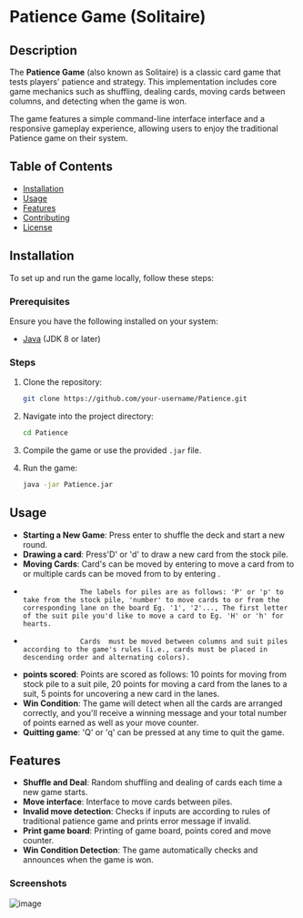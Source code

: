# Patience Game (Solitaire)

## Description
The **Patience Game** (also known as Solitaire) is a classic card game that tests players' patience and strategy. This implementation includes core game mechanics such as shuffling, dealing cards, moving cards between columns, and detecting when the game is won.

The game features a simple command-line interface interface and a responsive gameplay experience, allowing users to enjoy the traditional Patience game on their system.

## Table of Contents
- [Installation](#installation)
- [Usage](#usage)
- [Features](#features)
- [Contributing](#contributing)
- [License](#license)

## Installation
To set up and run the game locally, follow these steps:

### Prerequisites
Ensure you have the following installed on your system:
- [Java](https://www.java.com/en/download/) (JDK 8 or later)

### Steps
1. Clone the repository:
    ```bash
    git clone https://github.com/your-username/Patience.git
    ```

2. Navigate into the project directory:
    ```bash
    cd Patience
    ```

3. Compile the game or use the provided `.jar` file.

4. Run the game:
    ```bash
    java -jar Patience.jar
    ```

## Usage
- **Starting a New Game**: Press enter to shuffle the deck and start a new round.
- **Drawing a card**: Press'D' or 'd' to draw a new card from the stock pile.
- **Moving Cards**: Card's can be moved by entering <label1><label2> to move a card from <label1> to <label2> or multiple cards can be moved from <label1> to <label2> by entering <label1><label2><number>.
-                   The labels for piles are as follows: 'P' or 'p' to take from the stock pile, 'number' to move cards to or from the corresponding lane on the board Eg. '1', '2'..., The first letter of the suit pile you'd like to move a card to Eg. 'H' or 'h' for hearts. 
-                   Cards  must be moved between columns and suit piles according to the game's rules (i.e., cards must be placed in descending order and alternating colors).
- **points scored**: Points are scored as follows: 10 points for moving from stock pile to a suit pile, 20 points for moving a card from the lanes to a suit, 5 points for uncovering a new card in the lanes.
- **Win Condition**: The game will detect when all the cards are arranged correctly, and you'll receive a winning message and your total number of points earned as well as your move counter.
- **Quitting game**: 'Q' or 'q' can be pressed at any time to quit the game.
  
## Features
- **Shuffle and Deal**: Random shuffling and dealing of cards each time a new game starts.
- **Move interface**: Interface to move cards between piles.
- **Invalid move detection**: Checks if inputs are according to rules of traditional patience game and prints error message if invalid.
- **Print game board**: Printing of game board, points cored and move counter.
- **Win Condition Detection**: The game automatically checks and announces when the game is won.

### Screenshots
![image](https://github.com/user-attachments/assets/a5528851-9aff-403a-bc3d-38acc7edc1c9)



